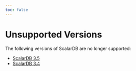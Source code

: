 ```yaml
---
toc: false
---
```


# Unsupported Versions

The following versions of ScalarDB are no longer supported:

- [ScalarDB 3.5](/docs/3.5/getting-started-with-scalardb/)
- [ScalarDB 3.4](/docs/3.4/getting-started-with-scalardb/)
